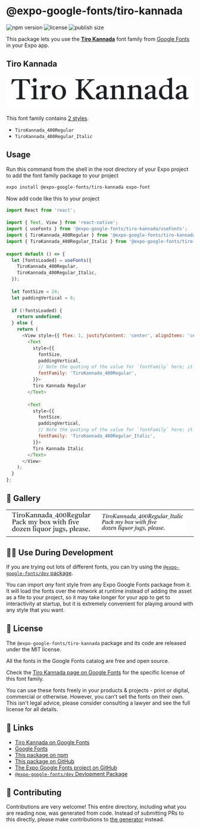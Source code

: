 # @expo-google-fonts/tiro-kannada

![npm version](https://flat.badgen.net/npm/v/@expo-google-fonts/tiro-kannada)
![license](https://flat.badgen.net/github/license/expo/google-fonts)
![publish size](https://flat.badgen.net/packagephobia/install/@expo-google-fonts/tiro-kannada)

This package lets you use the [**Tiro Kannada**](https://fonts.google.com/specimen/Tiro+Kannada) font family from [Google Fonts](https://fonts.google.com/) in your Expo app.

## Tiro Kannada

![Tiro Kannada](./font-family.png)

This font family contains [2 styles](#-gallery).

- `TiroKannada_400Regular`
- `TiroKannada_400Regular_Italic`

## Usage

Run this command from the shell in the root directory of your Expo project to add the font family package to your project
```sh
expo install @expo-google-fonts/tiro-kannada expo-font
```

Now add code like this to your project
```js
import React from 'react';

import { Text, View } from 'react-native';
import { useFonts } from '@expo-google-fonts/tiro-kannada/useFonts';
import { TiroKannada_400Regular } from '@expo-google-fonts/tiro-kannada/400Regular';
import { TiroKannada_400Regular_Italic } from '@expo-google-fonts/tiro-kannada/400Regular_Italic';

export default () => {
  let [fontsLoaded] = useFonts({
    TiroKannada_400Regular,
    TiroKannada_400Regular_Italic,
  });

  let fontSize = 24;
  let paddingVertical = 6;

  if (!fontsLoaded) {
    return undefined;
  } else {
    return (
      <View style={{ flex: 1, justifyContent: 'center', alignItems: 'center' }}>
        <Text
          style={{
            fontSize,
            paddingVertical,
            // Note the quoting of the value for `fontFamily` here; it expects a string!
            fontFamily: 'TiroKannada_400Regular',
          }}>
          Tiro Kannada Regular
        </Text>

        <Text
          style={{
            fontSize,
            paddingVertical,
            // Note the quoting of the value for `fontFamily` here; it expects a string!
            fontFamily: 'TiroKannada_400Regular_Italic',
          }}>
          Tiro Kannada Italic
        </Text>
      </View>
    );
  }
};

```

## 🔡 Gallery


||||
|-|-|-|
|![TiroKannada_400Regular](.//400Regular/TiroKannada_400Regular.ttf.png)|![TiroKannada_400Regular_Italic](.//400Regular_Italic/TiroKannada_400Regular_Italic.ttf.png)|||


## 👩‍💻 Use During Development

If you are trying out lots of different fonts, you can try using the [`@expo-google-fonts/dev` package](https://github.com/freeboub/google-fonts/tree/master/font-packages/dev#readme).

You can import *any* font style from any Expo Google Fonts package from it. It will load the fonts
over the network at runtime instead of adding the asset as a file to your project, so it may take longer
for your app to get to interactivity at startup, but it is extremely convenient
for playing around with any style that you want.

## 📖 License

The `@expo-google-fonts/tiro-kannada` package and its code are released under the MIT license.

All the fonts in the Google Fonts catalog are free and open source.

Check the [Tiro Kannada page on Google Fonts](https://fonts.google.com/specimen/Tiro+Kannada) for the specific license of this font family.

You can use these fonts freely in your products & projects - print or digital, commercial or otherwise. However, you can't sell the fonts on their own. This isn't legal advice, please consider consulting a lawyer and see the full license for all details.

## 🔗 Links

- [Tiro Kannada on Google Fonts](https://fonts.google.com/specimen/Tiro+Kannada)
- [Google Fonts](https://fonts.google.com/)
- [This package on npm](https://www.npmjs.com/package/@expo-google-fonts/tiro-kannada)
- [This package on GitHub](https://github.com/freeboub/google-fonts/tree/master/font-packages/tiro-kannada)
- [The Expo Google Fonts project on GitHub](https://github.com/freeboub/google-fonts)
- [`@expo-google-fonts/dev` Devlopment Package](https://github.com/freeboub/google-fonts/tree/master/font-packages/dev)

## 🤝 Contributing

Contributions are very welcome! This entire directory, including what you are reading now, was generated from code. Instead of submitting PRs to this directly, please make contributions to [the generator](https://github.com/freeboub/google-fonts/tree/master/packages/generator) instead.
